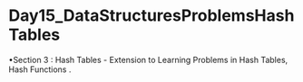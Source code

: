 # Day15_DataStructuresProblemsHashTables
•Section 3 : Hash Tables - Extension to Learning Problems in Hash Tables, Hash Functions .

